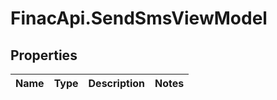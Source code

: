 # FinacApi.SendSmsViewModel

## Properties
Name | Type | Description | Notes
------------ | ------------- | ------------- | -------------

